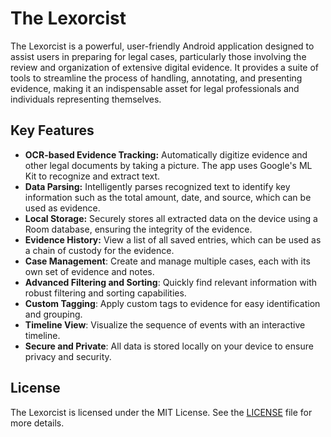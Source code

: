 # The Lexorcist

The Lexorcist is a powerful, user-friendly Android application designed to assist users in preparing for legal cases, particularly those involving the review and organization of extensive digital evidence. It provides a suite of tools to streamline the process of handling, annotating, and presenting evidence, making it an indispensable asset for legal professionals and individuals representing themselves.

## Key Features

- **OCR-based Evidence Tracking:** Automatically digitize evidence and other legal documents by taking a picture. The app uses Google's ML Kit to recognize and extract text.
- **Data Parsing:** Intelligently parses recognized text to identify key information such as the total amount, date, and source, which can be used as evidence.
- **Local Storage:** Securely stores all extracted data on the device using a Room database, ensuring the integrity of the evidence.
- **Evidence History:** View a list of all saved entries, which can be used as a chain of custody for the evidence.
- **Case Management**: Create and manage multiple cases, each with its own set of evidence and notes.
- **Advanced Filtering and Sorting**: Quickly find relevant information with robust filtering and sorting capabilities.
- **Custom Tagging**: Apply custom tags to evidence for easy identification and grouping.
- **Timeline View**: Visualize the sequence of events with an interactive timeline.
- **Secure and Private**: All data is stored locally on your device to ensure privacy and security.

## License

The Lexorcist is licensed under the MIT License. See the [LICENSE](LICENSE) file for more details.
